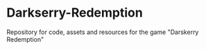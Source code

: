 # Darkserry-Redemption
 Repository for code, assets and resources for the game "Darskerry Redemption"
